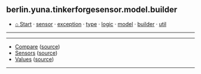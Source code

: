 
## berlin.yuna.tinkerforgesensor.model.builder
* [⌂ Start](https://github.com/YunaBraska/tinkerforge-sensor/blob/master/readmeDoc/README.md) · [sensor](https://github.com/YunaBraska/tinkerforge-sensor/blob/master/readmeDoc/berlin/yuna/tinkerforgesensor/model/sensor/README.md) · [exception](https://github.com/YunaBraska/tinkerforge-sensor/blob/master/readmeDoc/berlin/yuna/tinkerforgesensor/model/exception/README.md) · [type](https://github.com/YunaBraska/tinkerforge-sensor/blob/master/readmeDoc/berlin/yuna/tinkerforgesensor/model/type/README.md) · [logic](https://github.com/YunaBraska/tinkerforge-sensor/blob/master/readmeDoc/berlin/yuna/tinkerforgesensor/logic/README.md) · [model](https://github.com/YunaBraska/tinkerforge-sensor/blob/master/readmeDoc/berlin/yuna/tinkerforgesensor/model/README.md) · [builder](https://github.com/YunaBraska/tinkerforge-sensor/blob/master/readmeDoc/berlin/yuna/tinkerforgesensor/model/builder/README.md) · [util](https://github.com/YunaBraska/tinkerforge-sensor/blob/master/readmeDoc/berlin/yuna/tinkerforgesensor/util/README.md)

---
---
* [Compare](https://github.com/YunaBraska/tinkerforge-sensor/blob/master/readmeDoc/berlin/yuna/tinkerforgesensor/model/builder/Compare.md) ([source](https://github.com/YunaBraska/tinkerforge-sensor/blob/master/src/main/java/berlin/yuna/tinkerforgesensor/model/builder/Compare.java))
* [Sensors](https://github.com/YunaBraska/tinkerforge-sensor/blob/master/readmeDoc/berlin/yuna/tinkerforgesensor/model/builder/Sensors.md) ([source](https://github.com/YunaBraska/tinkerforge-sensor/blob/master/src/main/java/berlin/yuna/tinkerforgesensor/model/builder/Sensors.java))
* [Values](https://github.com/YunaBraska/tinkerforge-sensor/blob/master/readmeDoc/berlin/yuna/tinkerforgesensor/model/builder/Values.md) ([source](https://github.com/YunaBraska/tinkerforge-sensor/blob/master/src/main/java/berlin/yuna/tinkerforgesensor/model/builder/Values.java))
---
